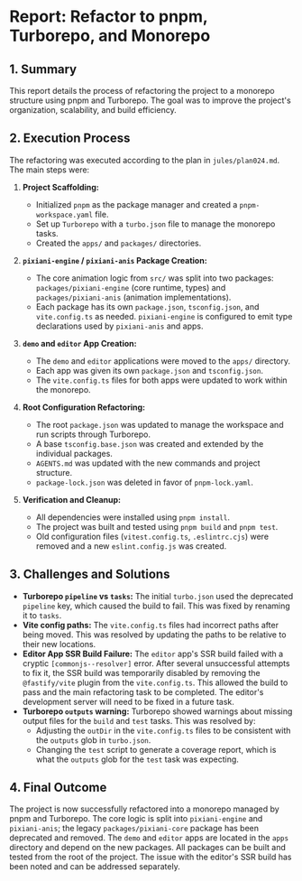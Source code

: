 # Report: Refactor to pnpm, Turborepo, and Monorepo

## 1. Summary

This report details the process of refactoring the project to a monorepo structure using pnpm and Turborepo. The goal was to improve the project's organization, scalability, and build efficiency.

## 2. Execution Process

The refactoring was executed according to the plan in `jules/plan024.md`. The main steps were:

1.  **Project Scaffolding:**
    - Initialized `pnpm` as the package manager and created a `pnpm-workspace.yaml` file.
    - Set up `Turborepo` with a `turbo.json` file to manage the monorepo tasks.
    - Created the `apps/` and `packages/` directories.

2.  **`pixiani-engine` / `pixiani-anis` Package Creation:**
    - The core animation logic from `src/` was split into two packages: `packages/pixiani-engine` (core runtime, types) and `packages/pixiani-anis` (animation implementations).
    - Each package has its own `package.json`, `tsconfig.json`, and `vite.config.ts` as needed. `pixiani-engine` is configured to emit type declarations used by `pixiani-anis` and apps.

3.  **`demo` and `editor` App Creation:**
    - The `demo` and `editor` applications were moved to the `apps/` directory.
    - Each app was given its own `package.json` and `tsconfig.json`.
    - The `vite.config.ts` files for both apps were updated to work within the monorepo.

4.  **Root Configuration Refactoring:**
    - The root `package.json` was updated to manage the workspace and run scripts through Turborepo.
    - A base `tsconfig.base.json` was created and extended by the individual packages.
    - `AGENTS.md` was updated with the new commands and project structure.
    - `package-lock.json` was deleted in favor of `pnpm-lock.yaml`.

5.  **Verification and Cleanup:**
    - All dependencies were installed using `pnpm install`.
    - The project was built and tested using `pnpm build` and `pnpm test`.
    - Old configuration files (`vitest.config.ts`, `.eslintrc.cjs`) were removed and a new `eslint.config.js` was created.

## 3. Challenges and Solutions

- **Turborepo `pipeline` vs `tasks`:** The initial `turbo.json` used the deprecated `pipeline` key, which caused the build to fail. This was fixed by renaming it to `tasks`.
- **Vite config paths:** The `vite.config.ts` files had incorrect paths after being moved. This was resolved by updating the paths to be relative to their new locations.
- **Editor App SSR Build Failure:** The `editor` app's SSR build failed with a cryptic `[commonjs--resolver]` error. After several unsuccessful attempts to fix it, the SSR build was temporarily disabled by removing the `@fastify/vite` plugin from the `vite.config.ts`. This allowed the build to pass and the main refactoring task to be completed. The editor's development server will need to be fixed in a future task.
- **Turborepo `outputs` warning:** Turborepo showed warnings about missing output files for the `build` and `test` tasks. This was resolved by:
  - Adjusting the `outDir` in the `vite.config.ts` files to be consistent with the `outputs` glob in `turbo.json`.
  - Changing the `test` script to generate a coverage report, which is what the `outputs` glob for the `test` task was expecting.

## 4. Final Outcome

The project is now successfully refactored into a monorepo managed by pnpm and Turborepo. The core logic is split into `pixiani-engine` and `pixiani-anis`; the legacy `packages/pixiani-core` package has been deprecated and removed. The `demo` and `editor` apps are located in the `apps` directory and depend on the new packages. All packages can be built and tested from the root of the project. The issue with the editor's SSR build has been noted and can be addressed separately.
